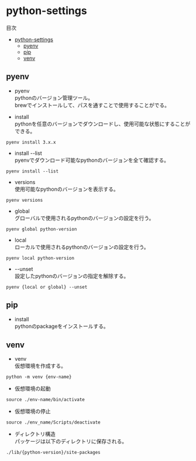 # python-settings
目次

- [python-settings](#python-settings)
  - [pyenv](#pyenv)
  - [pip](#pip)
  - [venv](#venv)


## pyenv
* pyenv  
pythonのバージョン管理ツール。  
brewでインストールして、パスを通すことで使用することがでる。

* install  
pythonを任意のバージョンでダウンロードし、使用可能な状態にすることができる。
```shell
pyenv install 3.x.x
```
* install --list  
pyenvでダウンロード可能なpythonのバージョンを全て確認する。
```shell
pyenv install --list
```

* versions  
使用可能なpythonのバージョンを表示する。
```shell
pyenv versions
```

* global  
グローバルで使用されるpythonのバージョンの設定を行う。  
```shell
pyenv global python-version
```

* local  
ローカルで使用されるpythonのバージョンの設定を行う。  
```shell
pyenv local python-version
```

* --unset  
設定したpythonのバージョンの指定を解除する。  
```shell
pyenv {local or global} --unset
```

## pip
* install  
pythonのpackageをインストールする。


## venv
* venv  
仮想環境を作成する。  
```shell
python -m venv {env-name}
```

* 仮想環境の起動  
```shell
source ./env-name/bin/activate
```

* 仮想環境の停止  
```shell
source ./env_name/Scripts/deactivate
```

* ディレクトリ構造  
パッケージは以下のディレクトリに保存される。
```
./lib/{python-version}/site-packages
```
